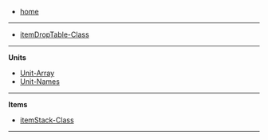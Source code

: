 -    [home](README)

---

-    [itemDropTable-Class](itemDropTable-Class)

---

**Units**

-    [Unit-Array](Unit-Array)
-    [Unit-Names](Unit-Names)

---

**Items**

-    [itemStack-Class](itemStack-Class)

---

